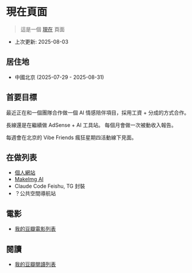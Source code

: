 # 現在頁面

> 這是一個 [現在](https://nownownow.com/about) 頁面

- 上次更新: 2025-08-03

## 居住地

- 中國北京 (2025-07-29 - 2025-08-31)

## 首要目標

最近正在和一個團隊合作做一個 AI 情感陪伴項目，採用工資 + 分成的方式合作。

長線還是在繼續做 AdSense + AI 工具站。
每個月會做一次被動收入報告。

每週會在北京的 Vibe Friends 瘋狂星期四活動線下見面。

<!-- 有 [外包開發](https://idea2app.cn) 的業務也歡迎聯繫我。 -->

## 在做列表

- [個人網站](https://www.alin.run/zh-tw/)
- [MakeImg AI](https://makeimg.ai)
- Claude Code Feishu, TG 封裝
- ？公共空間導航站
<!-- - [當下時刻](/zh-tw/work/this-moment) -->
<!-- - [複製標題擴充](/zh-tw/work/copy-title-extension) -->
<!-- - [Android 複製連結](/zh-tw/work/android-copy-link) -->
<!-- - 開源商城 -->
<!-- - DNGSN -->

## 電影

- [我的豆瓣電影列表](https://movie.douban.com/people/wangrunlin/)

## 閱讀

- [我的豆瓣閱讀列表](https://book.douban.com/people/wangrunlin/)
